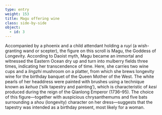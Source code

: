 ```yaml
---
type: entry
weight: 153
title: Magu offering wine
class: side-by-side
object:
  - id: 3
---
```

Accompanied by a phoenix and a child attendant holding
a *ruyi* (a wish-granting wand or scepter), the figure on this
scroll is Magu, the Goddess of Longevity. According to
Daoist myth, Magu became an immortal and witnessed
the Eastern Ocean dry up and turn into mulberry fields
three times, indicating her transcendence of time. Here,
she carries two wine cups and a *lingzhi* mushroom on
a platter, from which she brews longevity wine for the
birthday banquet of the Queen Mother of the West. The
white pearls of her headdress were painted with brushes
using a technique known as *kehua* (‘silk tapestry and
painting’), which is characteristic of *kesi* produced during
the reign of the Qianlong Emperor (1736–95). The choice
of this figure—together with auspicious chrysanthemums
and five bats surrounding a *shou* (longevity) character on
her dress—suggests that the tapestry was intended as a
birthday present, most likely for a woman.
